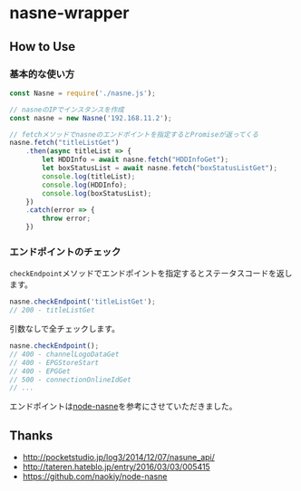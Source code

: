 # nasne-wrapper

## How to Use

### 基本的な使い方

```JavaScript
const Nasne = require('./nasne.js');

// nasneのIPでインスタンスを作成
const nasne = new Nasne('192.168.11.2');

// fetchメソッドでnasneのエンドポイントを指定するとPromiseが返ってくる
nasne.fetch("titleListGet")
    .then(async titleList => {
        let HDDInfo = await nasne.fetch("HDDInfoGet");
        let boxStatusList = await nasne.fetch("boxStatusListGet");
        console.log(titleList);
        console.log(HDDInfo);
        console.log(boxStatusList);
    })
    .catch(error => {
        throw error;
    })
```

### エンドポイントのチェック

`checkEndpoint`メソッドでエンドポイントを指定するとステータスコードを返します。

```JavaScript
nasne.checkEndpoint('titleListGet');
// 200 - titleListGet
```

引数なしで全チェックします。
```JavaScript
nasne.checkEndpoint();
// 400 - channelLogoDataGet
// 400 - EPGStoreStart
// 400 - EPGGet
// 500 - connectionOnlineIdGet
// ...
```

エンドポイントは[node-nasne](https://github.com/naokiy/node-nasne)を参考にさせていただきました。

## Thanks
- http://pocketstudio.jp/log3/2014/12/07/nasune_api/
- http://tateren.hateblo.jp/entry/2016/03/03/005415
- https://github.com/naokiy/node-nasne